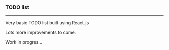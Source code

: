 <h3>TODO list</h3>
<hr>

Very basic TODO list built using React.js

Lots more improvements to come. 

Work in progres...
